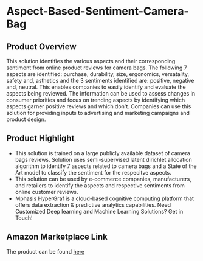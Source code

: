 # Aspect-Based-Sentiment-Camera-Bag

## Product Overview

This solution identifies the various aspects and their corresponding sentiment from online product reviews for camera bags. The following 7 aspects are identified: purchase, durability, size, ergonomics, versatality, safety and, asthetics and the 3 sentiments identified are: positive, negative and, neutral. This enables companies to easily identify and evaluate the aspects being reviewed. The information can be used to assess changes in consumer priorities and focus on trending aspects by identifying which aspects garner positive reviews and which don't. Companies can use this solution for providing inputs to advertising and marketing campaigns and product design.


## Product Highlight
* This solution is trained on a large publicly available dataset of camera bags reviews. Solution uses semi-supervised latent dirichlet allocation algorithm to identify 7 aspects related to camera bags and a State of the Art model to classify the sentiment for the respecitve aspects. 
* This solution can be used by e-commerce companies, manufacturers, and retailers to identify the aspects and respective sentiments from online customer reviews.
* Mphasis HyperGraf is a cloud-based cognitive computing platform that offers data extraction & predictive analytics capabilities. Need Customized Deep learning and Machine Learning Solutions? Get in Touch!

## Amazon Marketplace Link
The product can be found [here](https://aws.amazon.com/marketplace/)
